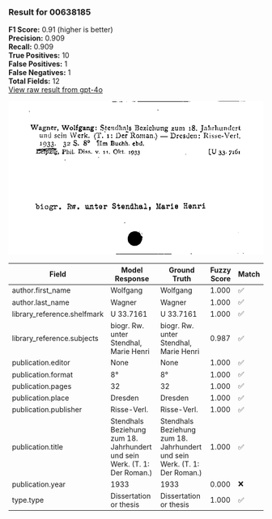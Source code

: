 ### Result for 00638185
**F1 Score:** 0.91 (higher is better)<br>**Precision:** 0.909<br>**Recall:** 0.909<br>**True Positives:** 10<br>**False Positives:** 1<br>**False Negatives:** 1<br>**Total Fields:** 12<br>[View raw result from gpt-4o](https://github.com/RISE-UNIBAS/humanities_data_benchmark/blob/main/results/2025-09-30/T0066/request_T0066_00638185.json)

<img src="https://github.com/RISE-UNIBAS/humanities_data_benchmark/blob/main/benchmarks/zettelkatalog/images/00638185.jpg?raw=true" alt="00638185" width="600px">

| Field | Model Response | Ground Truth | Fuzzy Score | Match |
|-------|----------------|--------------|-------------|-------|
| author.first_name | Wolfgang | Wolfgang | 1.000 | ✅ |
| author.last_name | Wagner | Wagner | 1.000 | ✅ |
| library_reference.shelfmark | U 33.7161 | U 33.7161 | 1.000 | ✅ |
| library_reference.subjects | biogr. Rw. unter Stendhal, Marie Henri | biogr.  Rw. unter Stendhal, Marie Henri | 0.987 | ✅ |
| publication.editor | None | None | 1.000 | ✅ |
| publication.format | 8° | 8° | 1.000 | ✅ |
| publication.pages | 32 | 32 | 1.000 | ✅ |
| publication.place | Dresden | Dresden | 1.000 | ✅ |
| publication.publisher | Risse-Verl. | Risse-Verl. | 1.000 | ✅ |
| publication.title | Stendhals Beziehung zum 18. Jahrhundert und sein Werk. (T. 1: Der Roman.) | Stendhals Beziehung zum 18. Jahrhundert und sein Werk. (T. 1: Der Roman.) | 1.000 | ✅ |
| publication.year | 1933 | 1933 | 0.000 | ❌ |
| type.type | Dissertation or thesis | Dissertation or thesis | 1.000 | ✅ |
